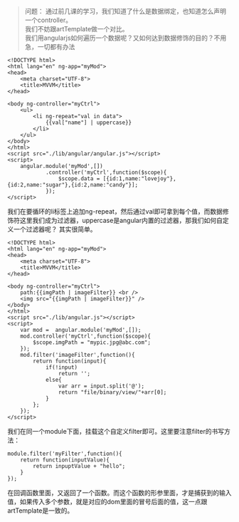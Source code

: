 >问题：
通过前几课的学习，我们知道了什么是数据绑定，也知道怎么声明一个controller。<br />
我们不妨跟artTemplate做一个对比。<br />
我们用angularjs如何遍历一个数据呢？又如何达到数据修饰的目的？不用急，一切都有办法<br />

```
<!DOCTYPE html>
<html lang="en" ng-app="myMod">
<head>
    <meta charset="UTF-8">
    <title>MVVM</title>
</head>

<body ng-controller="myCtrl">
    <ul>
        <li ng-repeat="val in data">
            {{val["name"] | uppercase}}
        </li>
    </ul>
</body>
</html>
<script src="./lib/angular/angular.js"></script>
<script>
    angular.module('myMod',[])
            .controller('myCtrl',function($scope){
                $scope.data = [{id:1,name:"lovejoy"},{id:2,name:"sugar"},{id:2,name:"candy"}];
            });
</script>

```

我们在要循环的li标签上追加ng-repeat，然后通过val即可拿到每个值，而数据修饰符这里我们成为过滤器，uppercase是angular内置的过滤器，那我们如何自定义一个过滤器呢？
其实很简单。

```
<!DOCTYPE html>
<html lang="en" ng-app="myMod">
<head>
    <meta charset="UTF-8">
    <title>MVVM</title>
</head>

<body ng-controller="myCtrl">
    path:{{imgPath | imageFilter}} <br />
    <img src="{{imgPath | imageFilter}}" />
</body>
</html>
<script src="./lib/angular.js"></script>
<script>
    var mod =  angular.module('myMod',[]);
    mod.controller('myCtrl',function($scope){
        $scope.imgPath = "mypic.jpg@abc.com";
    });
    mod.filter('imageFilter',function(){
        return function(input){
            if(!input)
                return '';
            else{
                var arr = input.split('@');
                return "file/binary/view/"+arr[0];
            }
        };
    });
</script>

```
我们在同一个module下面，挂载这个自定义filter即可。这里要注意filter的书写方法：

```
module.filter('myFilter',function(){
    return function(inputValue){
        return inpuptValue + "hello";
    }
});

```
在回调函数里面，又返回了一个函数。而这个函数的形参里面，才是捕获到的输入值，如果传入多个参数，就是对应的dom里面的冒号后面的值，这一点跟artTemplate是一致的。



